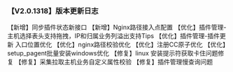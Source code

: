 ### 【V2.0.1318】版本更新日志

【新增】同步插件状态新接口
【新增】Nginx路径接入点配置
【优化】插件管理-主机选择表头支持拖拽，IP和归属业务列溢出支持Tips
【优化】插件管理-插件更新 入口位置优化
【优化】nginx路径校验优化
【优化】注册CC原子优化 
【优化】setup_pagent批量安装windows优化
【修复】linux 安装提示符获取卡住问题修复 
【修复】采集拉取主机业务自定义属性校验
【修复】插件管理慢查询问题
